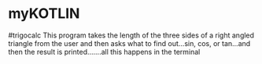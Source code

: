 # myKOTLIN
#trigocalc
  This program takes the length of the three sides of a right angled triangle from the user and then asks what to find out...sin, cos, or tan...and then the result is printed.......all this happens in the terminal
  
